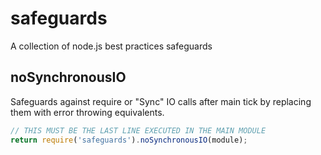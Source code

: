 safeguards
==========

A collection of node.js best practices safeguards

## noSynchronousIO
Safeguards against require or "Sync" IO calls after main tick by replacing them with error throwing equivalents.
```javascript
// THIS MUST BE THE LAST LINE EXECUTED IN THE MAIN MODULE
return require('safeguards').noSynchronousIO(module);
```
